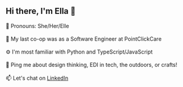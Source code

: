 <h2> Hi there, I'm Ella 👋</h2>

🌻 Pronouns: She/Her/Elle
<br></br>
💼 My last co-op was as a Software Engineer at PointClickCare
<br></br>
⚙️ I'm most familiar with Python and TypeScript/JavaScript
<br></br>
💬 Ping me about design thinking, EDI in tech, the outdoors, or crafts!
<br></br>
📫 Let's chat on <a target="_blank" href = https://www.linkedin.com/in/ella-smith980/> LinkedIn </a>
